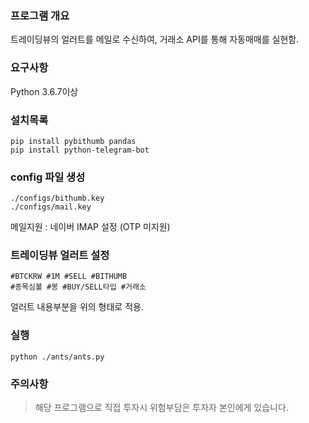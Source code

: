 ### 프로그램 개요
트레이딩뷰의 얼러트를 메일로 수신하여, 거래소 API를 통해 자동매매를 실현함.


### 요구사항
Python 3.6.7이상



### 설치목록

~~~
pip install pybithumb pandas
pip install python-telegram-bot
~~~



### config 파일 생성

~~~
./configs/bithumb.key
./configs/mail.key
~~~

메일지원 : 네이버 IMAP 설정 (OTP 미지원)


### 트레이딩뷰 얼러트 설정

~~~
#BTCKRW #1M #SELL #BITHUMB
#종목심볼 #봉 #BUY/SELL타입 #거래소
~~~
얼러트 내용부분을 위의 형태로 적용.


### 실행

~~~
python ./ants/ants.py
~~~



### 주의사항

> 해당 프로그램으로 직접 투자시 위험부담은 투자자 본인에게 있습니다.
